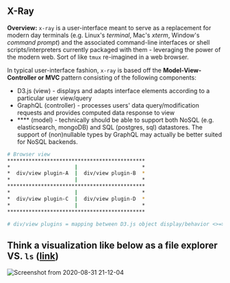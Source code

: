 ## X-Ray

**Overview:** `x-ray` is a user-interface meant to serve as a replacement for modern day terminals (e.g. Linux's *terminal*, Mac's *xterm*, Window's *command prompt*) and the associated command-line interfaces or shell scripts/interpreters currently packaged with them - leveraging the power of the modern web. Sort of like `tmux` re-imagined in a web browser.

In typical user-interface fashion, `x-ray` is based off the **Model-View-Controller or MVC** pattern consisting of the following components:
* D3.js (view) - displays and adapts interface elements according to a particular user view/query
* GraphQL (controller) - processes users' data query/modification requests and provides computed data response to view
* **** (model) - technically should be able to support both NoSQL (e.g. elasticsearch, mongoDB) and SQL (postgres, sql) datastores. The support of (non)nullable types by GraphQL may actually be better suited for NoSQL backends.

```bash
# Browser view
*********************************************
*                     |                     *
*  div/view plugin-A  |  div/view plugin-B  *
*                     |                     *
*********************************************
*                     |                     *
*  div/view plugin-C  |  div/view plugin-D  *
*                     |                     *
*********************************************

# div/view plugins = mapping between D3.js object display/behavior <>=> system or application GraphQL query/mutation/subscriptions objects and data resolvers (e.g. datastores or ideally WASM modules for scripts and compiled programs written in a developer's choosing)
```

## Think a visualization like below as a file explorer VS. `ls` ([link](https://observablehq.com/@d3/zoomable-sunburst))
![Screenshot from 2020-08-31 21-12-04](https://user-images.githubusercontent.com/49376577/91784897-005d5e80-ebd2-11ea-83e1-1b0dffa47d67.png)
